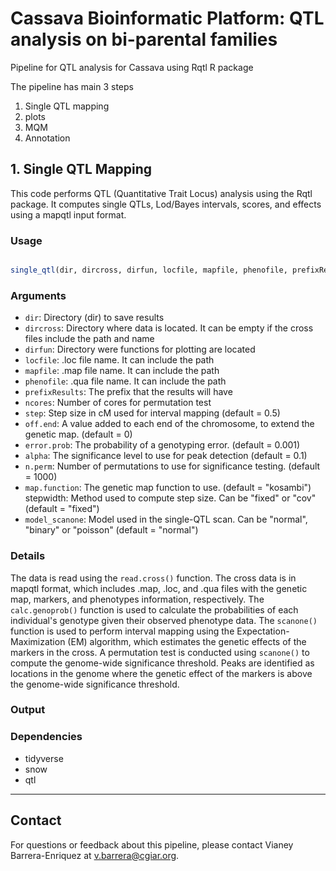 # Cassava Bioinformatic Platform: QTL analysis on bi-parental families

Pipeline for QTL analysis for Cassava using Rqtl R package

The pipeline has main 3 steps

1. Single QTL mapping
2. plots
3. MQM 
4. Annotation

## 1. Single QTL Mapping

This code performs QTL (Quantitative Trait Locus) analysis using the Rqtl package. It computes single QTLs, Lod/Bayes intervals, scores, and effects using a mapqtl input format.

### Usage
```R

single_qtl(dir, dircross, dirfun, locfile, mapfile, phenofile, prefixResults, ncores, step = 0.5, off.end = 0, error.prob = 0.001, alpha = 0.1, n.perm = 1000, map.function = "kosambi", stepwidth = "fixed", model_scanone = "normal")

```

### Arguments
- `dir`: Directory (dir) to save results
- `dircross`: Directory where data is located. It can be empty if the cross files include the path and name
- `dirfun`: Directory were functions for plotting are located
- `locfile`: .loc file name. It can include the path
- `mapfile`: .map file name. It can include the path
- `phenofile`: .qua file name. It can include the path
- `prefixResults`: The prefix that the results will have
- `ncores`: Number of cores for permutation test
- `step`: Step size in cM used for interval mapping (default = 0.5)
- `off.end`: A value added to each end of the chromosome, to extend the genetic map. (default = 0)
- `error.prob`: The probability of a genotyping error. (default = 0.001)
- `alpha`: The significance level to use for peak detection (default = 0.1)
- `n.perm`: Number of permutations to use for significance testing. (default = 1000)
- `map.function`: The genetic map function to use. (default = "kosambi")
stepwidth: Method used to compute step size. Can be "fixed" or "cov" (default = "fixed")
- `model_scanone`: Model used in the single-QTL scan. Can be "normal", "binary" or "poisson" (default = "normal")

### Details
The data is read using the ``read.cross()`` function. The cross data is in mapqtl format, which includes .map, .loc, and .qua files with the genetic map, markers, and phenotypes information, respectively.
The `calc.genoprob()` function is used to calculate the probabilities of each individual's genotype given their observed phenotype data.
The `scanone()` function is used to perform interval mapping using the Expectation-Maximization (EM) algorithm, which estimates the genetic effects of the markers in the cross.
A permutation test is conducted using `scanone()` to compute the genome-wide significance threshold.
Peaks are identified as locations in the genome where the genetic effect of the markers is above the genome-wide significance threshold.

### Output


### Dependencies
- tidyverse
- snow
- qtl

---

## Contact
For questions or feedback about this pipeline, please contact Vianey Barrera-Enriquez at v.barrera@cgiar.org.